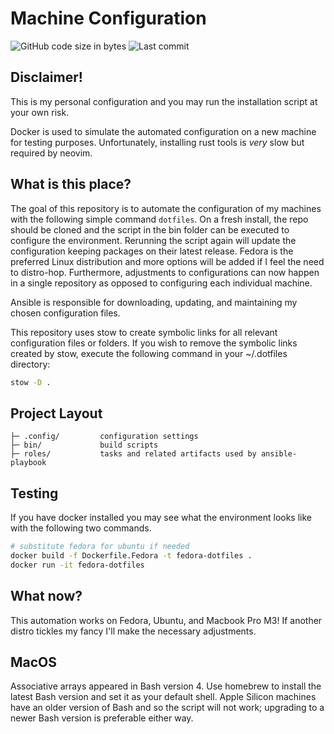 # Machine Configuration
![GitHub code size in bytes](https://img.shields.io/github/languages/code-size/MarkoM-dot/.dotfiles)
![Last commit](https://img.shields.io/github/last-commit/MarkoM-dot/.dotfiles?color=orange)

## Disclaimer!
This is my personal configuration and you may run the installation script at your
own risk.

Docker is used to simulate the automated configuration on a new machine for testing
purposes. Unfortunately, installing rust tools is *very* slow but required by neovim.

## What is this place?

The goal of this repository is to automate the configuration of my machines with
the following simple command `dotfiles`. On a fresh install, the repo should
be cloned and the script in the bin folder can be executed to configure the
environment. Rerunning the script again will update the configuration keeping
packages on their latest release. Fedora is the preferred Linux distribution and
more options will be added if I feel the need to distro-hop. Furthermore,
adjustments to configurations can now happen in a single repository as opposed
to configuring each individual machine.

Ansible is responsible for downloading, updating, and maintaining my chosen
configuration files.

This repository uses stow to create symbolic links for all relevant configuration
files or folders. If you wish to remove the symbolic links created by stow,
execute the following command in your ~/.dotfiles directory:

```bash
stow -D .
```

## Project Layout


    ├─ .config/         configuration settings
    ├─ bin/             build scripts
    ├─ roles/           tasks and related artifacts used by ansible-playbook

## Testing

If you have docker installed you may see what the environment looks like with
the following two commands.

```sh
# substitute fedora for ubuntu if needed
docker build -f Dockerfile.Fedora -t fedora-dotfiles .
docker run -it fedora-dotfiles
```

## What now?

This automation works on Fedora, Ubuntu, and Macbook Pro M3! If another distro tickles
my fancy I'll make the necessary adjustments.

## MacOS

Associative arrays appeared in Bash version 4. Use homebrew to install the
latest Bash version and set it as your default shell. Apple Silicon machines
have an older version of Bash and so the script will not work; upgrading to a
newer Bash version is preferable either way.
